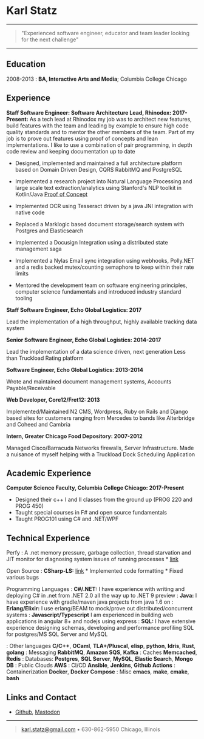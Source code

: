 Karl Statz
============

----

>  "Experienced software engineer, educator and team leader looking for the next challenge"

----

Education
---------

2008-2013
:   **BA, Interactive Arts and Media**; Columbia College Chicago

Experience
----------

**Staff Software Engineer: Software Architecture Lead, Rhinodox: 2017-Present:**
As a tech lead at Rhinodox my job was to architect new features, build features with the team and leading by example to ensure 
high code quality standards and to mentor the other members of the team. Part of my job is to prove out features using proof of concepts
and lean implementations. I like to use a combination of pair programming, in depth code review and keeping documentation up to date

* Designed, implemented and maintained a full architecture platform based on Domain Driven Design, CQRS
RabbitMQ and PostgreSQL

* Implemented a research project into Natural Language Processing and large scale text extraction/analytics
using Stanford's NLP toolkit in Kotlin/Java [Proof of Concept](https://github.com/kstatz12/KotlinNLPExample)

* Implemented OCR using Tesseract driven by a java JNI integration with native code

* Replaced a Marklogic based document storage/search system with Postgres and Elasticsearch

* Implemented a Docusign Integration using a distributed state management saga

* Implemented a Nylas Email sync integration using webhooks, Polly.NET and a redis backed
mutex/counting semaphore to keep within their rate limits

* Mentored the development team on software engineering principles, computer science fundamentals
and introduced industry standard tooling

**Staff Software Engineer, Echo Global Logistics: 2017**

Lead the implementation of a high throughput, highly available tracking data system

**Senior Software Engineer, Echo Global Logistics: 2014-2017**

Lead the implementation of a data science driven, next generation Less than Truckload Rating platform

**Software Engineer, Echo Global Logistics: 2013-2014**

Wrote and maintained document management systems, Accounts Payable/Receivable 

**Web Developer, Core12/Fret12: 2013**

Implemented/Maintained N2 CMS, Wordpress, Ruby on Rails and Django based sites for customers ranging from Mercedes
to bands like Alterbridge and Coheed and Cambria

**Intern, Greater Chicago Food Depository: 2007-2012**

Managed Cisco/Barracuda Networks firewalls, Server Infrastructure. Made a nuisance of myself helping with a Truckload Dock Scheduling
Application

Academic Experience
--------------------
**Computer Science Faculty, Columbia College Chicago: 2017-Present**

* Designed their c++ I and II classes from the ground up (PROG 220 and PROG 450)
* Taught special courses in F# and open source fundamentals
* Taught PROG101 using C# and .NET/WPF

Technical Experience
--------------------

Perfy
:   A .net memory pressure, garbage collection, thread starvation and JIT monitor for diagnosing system issues of running processes
    * [link](https://github.com/kstatz12/Perfy)

Open Source
:   **CSharp-LS:** [link](https://github.com/razzmatazz/csharp-language-server)
    * Implemented code formatting
    * Fixed various bugs

Programming Languages
:   **C#/.NET:** I have experience with writing and deploying C# in .net from .NET 2.0 all the way up to .NET 9 preview
:   **Java:** I have experience with gradle/maven java projects from java 1.6 on 
:   **Erlang/Elixir:** I use erlang/BEAM to mock/prove out distributed/concurrent systems
:   **Javascript/Typescript** I am experienced in building web applications in angular 8+ and nodejs using express
:   **SQL:** I have extensive experience designing schemas, developing and performance profiling SQL for postgres/MS SQL Server and MySQL

:   Other languages **C/C++**, **OCaml**, **TLA+/Pluscal**, **elisp**, **python**, **Idris**, **Rust**, **golang**
:   Messaging **RabbitMQ**, **Amazon SQS**, **Kafka**
:   Caches **Memcached**, **Redis**
:   Databases: **Postgres**, **SQL Server**, **MySQL**, **Elastic Search**, **Mongo DB**
:   Public Clouds **AWS**
:   CI/CD  **Ansible**, **Jenkins**, **Github Actions**
:   Containerization **Docker**, **Docker Compose**
:   Misc **emacs**, **make**, **cmake**, **bash**


Links and Contact
----------------------------------------
* [Github](https://github.com/kstatz12), [Mastodon](https://discuss.systems/@kstatz12)

----
> <karl.statz@gmail.com> • 630-862-5950
> Chicago, Illinois
